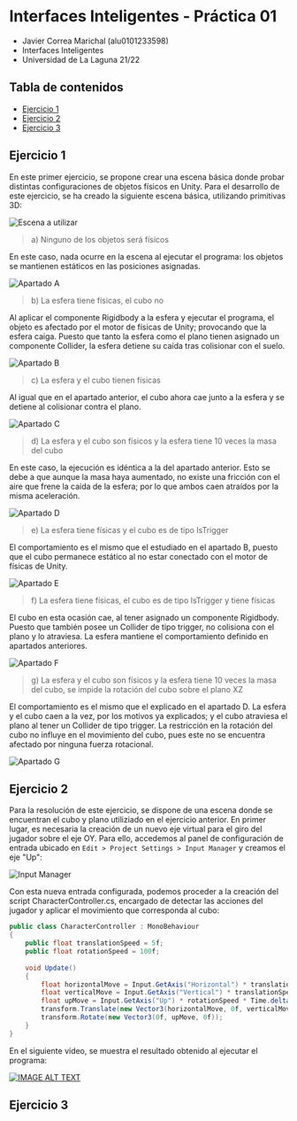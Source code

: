 # Interfaces Inteligentes - Práctica 01 <!-- omit in toc -->

* Javier Correa Marichal (alu0101233598)
* Interfaces Inteligentes
* Universidad de La Laguna 21/22

## Tabla de contenidos <!-- omit in toc -->
- [Ejercicio 1](#ejercicio-1)
- [Ejercicio 2](#ejercicio-2)
- [Ejercicio 3](#ejercicio-3)

## Ejercicio 1

En este primer ejercicio, se propone crear una escena básica donde probar distintas configuraciones de objetos físicos en Unity. Para el desarrollo de este ejercicio, se ha creado la siguiente escena básica, utilizando primitivas 3D:

![Escena a utilizar](img/img1.png)

> a) Ninguno de los objetos será físicos

En este caso, nada ocurre en la escena al ejecutar el programa: los objetos se mantienen estáticos en las posiciones asignadas.

![Apartado A](img/img2.png)

> b) La esfera tiene físicas, el cubo no

Al aplicar el componente Rigidbody a la esfera y ejecutar el programa, el objeto es afectado por el motor de físicas de Unity; provocando que la esfera caiga. Puesto que tanto la esfera como el plano tienen asignado un componente Collider, la esfera detiene su caída tras colisionar con el suelo.

![Apartado B](img/img3.gif)

> c) La esfera y el cubo tienen físicas

Al igual que en el apartado anterior, el cubo ahora cae junto a la esfera y se detiene al colisionar contra el plano.

![Apartado C](img/img4.gif)

> d) La esfera y el cubo son físicos y la esfera tiene 10 veces la masa del cubo

En este caso, la ejecución es idéntica a la del apartado anterior. Esto se debe a que aunque la masa haya aumentado, no existe una fricción con el aire que frene la caída de la esfera; por lo que ambos caen atraídos por la misma aceleración.

![Apartado D](img/img5.gif)

> e) La esfera tiene físicas y el cubo es de tipo IsTrigger

El comportamiento es el mismo que el estudiado en el apartado B, puesto que el cubo permanece estático al no estar conectado con el motor de físicas de Unity.

![Apartado E](img/img6.gif)

> f) La esfera tiene físicas, el cubo es de tipo IsTrigger y tiene físicas

El cubo en esta ocasión cae, al tener asignado un componente Rigidbody. Puesto que también posee un Collider de tipo trigger, no colisiona con el plano y lo atraviesa. La esfera mantiene el comportamiento definido en apartados anteriores.

![Apartado F](img/img7.gif)

> g) La esfera y el cubo son físicos y la esfera tiene 10 veces la masa del cubo, se impide la rotación del cubo sobre el plano XZ

El comportamiento es el mismo que el explicado en el apartado D. La esfera y el cubo caen a la vez, por los motivos ya explicados; y el cubo atraviesa el plano al tener un Collider de tipo trigger. La restricción en la rotación del cubo no influye en el movimiento del cubo, pues este no se encuentra afectado por ninguna fuerza rotacional.

![Apartado G](img/img8.gif)

## Ejercicio 2

Para la resolución de este ejercicio, se dispone de una escena donde se encuentran el cubo y plano utiliziado en el ejercicio anterior. En primer lugar, es necesaria la creación de un nuevo eje virtual para el giro del jugador sobre el eje OY. Para ello, accedemos al panel de configuración de entrada ubicado en `Edit > Project Settings > Input Manager` y creamos el eje "Up":

![Input Manager](img/img9.png)

Con esta nueva entrada configurada, podemos proceder a la creación del script CharacterController.cs, encargado de detectar las acciones del jugador y aplicar el movimiento que corresponda al cubo:

```csharp
public class CharacterController : MonoBehaviour
{
    public float translationSpeed = 5f;
    public float rotationSpeed = 100f;
    
    void Update()
    {
        float horizontalMove = Input.GetAxis("Horizontal") * translationSpeed * Time.deltaTime;
        float verticalMove = Input.GetAxis("Vertical") * translationSpeed * Time.deltaTime;
        float upMove = Input.GetAxis("Up") * rotationSpeed * Time.deltaTime;
        transform.Translate(new Vector3(horizontalMove, 0f, verticalMove));
        transform.Rotate(new Vector3(0f, upMove, 0f));
    }
}
```

En el siguiente vídeo, se muestra el resultado obtenido al ejecutar el programa:

[![IMAGE ALT TEXT](img/img10.png)](http://www.youtube.com/watch?v=Lqj6ouJ0g54)

## Ejercicio 3

